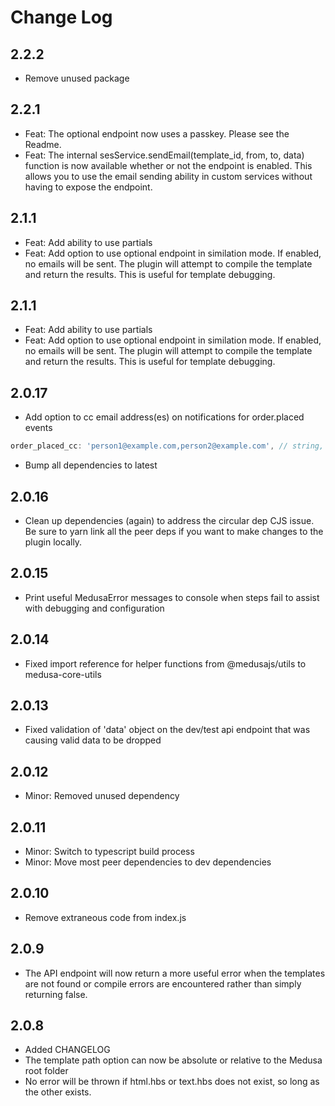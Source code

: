 # Change Log

## 2.2.2

- Remove unused package

## 2.2.1

- Feat: The optional endpoint now uses a passkey.  Please see the Readme.
- Feat: The internal sesService.sendEmail(template_id, from, to, data) function is now available whether or not the endpoint is enabled.  This allows you to use the email sending ability in custom services without having to expose the endpoint.

## 2.1.1

- Feat: Add ability to use partials
- Feat: Add option to use optional endpoint in similation mode.  If enabled, no emails will be sent.  The plugin will attempt to compile the template and return the results.  This is useful for template debugging.

## 2.1.1

- Feat: Add ability to use partials
- Feat: Add option to use optional endpoint in similation mode.  If enabled, no emails will be sent.  The plugin will attempt to compile the template and return the results.  This is useful for template debugging.

## 2.0.17

- Add option to cc email address(es) on notifications for order.placed events
```js
order_placed_cc: 'person1@example.com,person2@example.com', // string, email address separated by comma
```
- Bump all dependencies to latest

## 2.0.16

- Clean up dependencies (again) to address the circular dep CJS issue.  Be sure to yarn link all the peer deps if you want to make changes to the plugin locally.

## 2.0.15

- Print useful MedusaError messages to console when steps fail to assist with debugging and configuration

## 2.0.14

- Fixed import reference for helper functions from @medusajs/utils to medusa-core-utils

## 2.0.13

- Fixed validation of 'data' object on the dev/test api endpoint that was causing valid data to be dropped

## 2.0.12

- Minor: Removed unused dependency

## 2.0.11

- Minor: Switch to typescript build process
- Minor: Move most peer dependencies to dev dependencies

## 2.0.10

- Remove extraneous code from index.js

## 2.0.9

- The API endpoint will now return a more useful error when the templates are not found or compile errors are encountered rather than simply returning false.

## 2.0.8

- Added CHANGELOG
- The template path option can now be absolute or relative to the Medusa root folder
- No error will be thrown if html.hbs or text.hbs does not exist, so long as the other exists.
